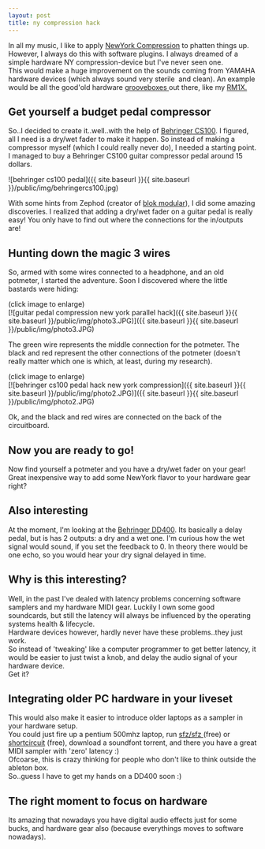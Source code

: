 ```yaml
---
layout: post
title: ny compression hack
---
```

In all my music, I like to apply [NewYork Compression](http://en.wikipedia.org/wiki/Parallel_compression) to phatten things up. However, I always do this with software plugins. I always dreamed of a simple hardware NY compression-device but I've never seen one.  
This would make a huge improvement on the sounds coming from YAMAHA hardware devices (which always sound very sterile  and clean). An example would be all the good'old hardware [grooveboxes ](http://en.wikipedia.org/wiki/Groovebox)out there, like my [RM1X.](http://en.wikipedia.org/wiki/Yamaha_RM1x)

Get yourself a budget pedal compressor
--------------------------------------

  
So..I decided to create it..well..with the help of [Behringer CS100](http://www.behringer.com/EN/Products/CS100.aspx). I figured, all I need is a dry/wet fader to make it happen. So instead of making a compressor myself (which I could really never do), I needed a starting point. I managed to buy a Behringer CS100 guitar compressor pedal around 15 dollars.  
  
![behringer cs100 pedal]({{ site.baseurl }}{{ site.baseurl }}/public/img/behringercs100.jpg)  
  
With some hints from Zephod (creator of [blok modular](http://www.blokmodular.com/)), I did some amazing discoveries. I realized that adding a dry/wet fader on a guitar pedal is really easy! You only have to find out where the connections for the in/outputs are!  
  
Hunting down the magic 3 wires
------------------------------

  
So, armed with some wires connected to a headphone, and an old potmeter, I started the adventure. Soon I discovered where the little bastards were hiding:  
  
(click image to enlarge)  
[![guitar pedal compression new york parallel  hack]({{ site.baseurl }}{{ site.baseurl }}/public/img/photo3.JPG)]({{ site.baseurl }}{{ site.baseurl }}/public/img/photo3.JPG)  
  
  
  
  
  
  
  
  
  
  
  
  
  
  
  
  
  
  
  
The green wire represents the middle connection for the potmeter. The black and red represent the other connections of the potmeter (doesn't really matter which one is which, at least, during my research).  
  
(click image to enlarge)  
[![behringer cs100 pedal hack new york compression]({{ site.baseurl }}{{ site.baseurl }}/public/img/photo2.JPG)]({{ site.baseurl }}{{ site.baseurl }}/public/img/photo2.JPG)  
  
  
  
  
  
  
  
  
  
  
  
  
  
  
  
  
  
  
  
Ok, and the black and red wires are connected on the back of the circuitboard.  
  
Now you are ready to go!
------------------------

  
Now find yourself a potmeter and you have a dry/wet fader on your gear!  
Great inexpensive way to add some NewYork flavor to your hardware gear right?  
  
Also interesting
----------------

  
At the moment, I'm looking at the [Behringer DD400](http://www.behringer.com/EN/Products/DD400.aspx). Its basically a delay pedal, but is has 2 outputs: a dry and a wet one. I'm curious how the wet signal would sound, if you set the feedback to 0. In theory there would be one echo, so you would hear your dry signal delayed in time.  
  
Why is this interesting? 
-------------------------

  
Well, in the past I've dealed with latency problems concerning software samplers and my hardware MIDI gear. Luckily I own some good soundcards, but still the latency will always be influenced by the operating systems health & lifecycle.  
Hardware devices however, hardly never have these problems..they just work.  
So instead of 'tweaking' like a computer programmer to get better latency, it would be easier to just twist a knob, and delay the audio signal of your hardware device.  
Get it?  
  
Integrating older PC hardware in your liveset
---------------------------------------------

  
This would also make it easier to introduce older laptops as a sampler in your hardware setup.   
You could just fire up a pentium 500mhz laptop, run [sfz/sfz ](http://www.kvraudio.com/db/sfz_by_cakewalk) (free) or [shortcircuit](http://vemberaudio.se/shortcircuit.php) (free), download a soundfont torrent, and there you have a great MIDI sampler with 'zero' latency :)  
Ofcoarse, this is crazy thinking for people who don't like to think outside the ableton box.  
So..guess I have to get my hands on a DD400 soon :)  
  
The right moment to focus on hardware
-------------------------------------

  
Its amazing that nowadays you have digital audio effects just for some bucks, and hardware gear also (because everythings moves to software nowadays).  
  